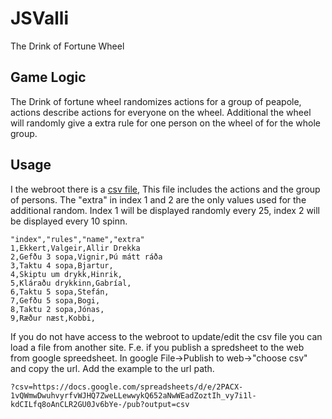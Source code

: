 # JSValli
The Drink of Fortune Wheel

## Game Logic
The Drink of fortune wheel randomizes actions for a group of peapole, actions
describe actions for everyone on the wheel.   Additional the wheel will 
randomly give a extra rule for one person on the wheel of for the whole group.


## Usage
I the webroot there is a [csv file](./play.csv), This file includes the actions
and the group of persons.  The "extra" in index 1 and 2 are the only values 
used for the additional random.  Index 1 will be displayed randomly every 25,
index 2 will be displayed every 10 spinn.
```csv
"index","rules","name","extra"
1,Ekkert,Valgeir,Allir Drekka
2,Gefðu 3 sopa,Vignir,Þú mátt ráða
3,Taktu 4 sopa,Bjartur,
4,Skiptu um drykk,Hinrik,
5,Kláraðu drykkinn,Gabríal,
6,Taktu 5 sopa,Stefán,
7,Gefðu 5 sopa,Bogi,
8,Taktu 2 sopa,Jónas,
9,Ræður næst,Kobbi,
```
If you do not have access to the webroot to update/edit the csv file you can
load a file from another site.   F.e. if you publish a spredsheet to the web 
from google spreedsheet.  In google File->Publish to web->"choose csv" and 
copy the url.  Add the example to the url path.
```
?csv=https://docs.google.com/spreadsheets/d/e/2PACX-1vQWmwDwuhvyrfvWJHQ7ZweLLewwykQ652aNwWEadZoztIh_vy7i1l-kdCILfq8oAnCLR2GU0Jv6bYe-/pub?output=csv
```